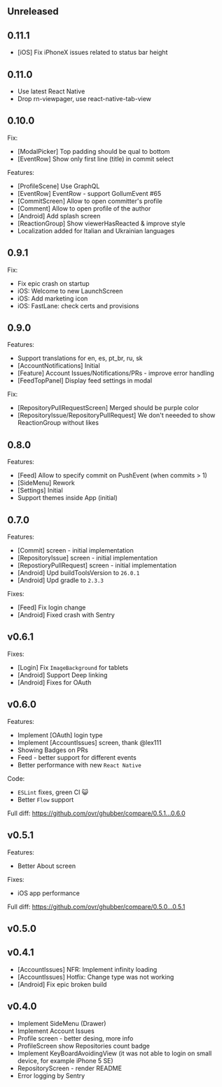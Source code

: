 
## Unreleased

## 0.11.1

- [iOS] Fix iPhoneX issues related to status bar height

## 0.11.0

- Use latest React Native
- Drop rn-viewpager, use react-native-tab-view

## 0.10.0

Fix:

- [ModalPicker] Top padding should be qual to bottom
- [EventRow] Show only first line (title) in commit select

Features:

- [ProfileScene] Use GraphQL
- [EventRow] EventRow - support GollumEvent #65
- [CommitScreen] Allow to open committer's profile
- [Comment] Allow to open profile of the author
- [Android] Add splash screen
- [ReactionGroup] Show viewerHasReacted & improve style
- Localization added for Italian and Ukrainian languages

## 0.9.1

Fix:

- Fix epic crash on startup
- iOS: Welcome to new LaunchScreen
- iOS: Add marketing icon
- iOS: FastLane: check certs and provisions

## 0.9.0

Features:

- Support translations for en, es, pt_br, ru, sk
- [AccountNotifications] Initial
- [Feature] Account Issues/Notifications/PRs - improve error handling
- [FeedTopPanel] Display feed settings in modal

Fix:

- [RepositoryPullRequestScreen] Merged should be purple color
- [RepositoryIssue/RepositoryPullRequest] We don't neeeded to show ReactionGroup without likes

## 0.8.0

Features:

- [Feed] Allow to specify commit on PushEvent (when commits > 1)
- [SideMenu] Rework
- [Settings] Initial
- Support themes inside App (initial)


## 0.7.0

Features:

- [Commit] screen - initial implementation
- [RepositoryIssue] screen - initial implementation
- [RepostioryPullRequest] screen - initial implementation
- [Android] Upd buildToolsVersion to `26.0.1`
- [Android] Upd gradle to `2.3.3`

Fixes:

- [Feed] Fix login change
- [Android] Fixed crash with Sentry

## v0.6.1

Fixes:

- [Login] Fix `ImageBackground` for tablets
- [Android] Support Deep linking
- [Android] Fixes for OAuth

## v0.6.0

Features:

- Implement [OAuth] login type
- Implement [AccountIssues] screen, thank @lex111
- Showing Badges on PRs
- Feed - better support for different events
- Better performance with new `React Native`

Code:

- `ESLint` fixes, green CI :smiley_cat:
- Better `Flow` support

Full diff: https://github.com/ovr/ghubber/compare/0.5.1...0.6.0

## v0.5.1

Features:

- Better About screen

Fixes:

- iOS app performance

Full diff: https://github.com/ovr/ghubber/compare/0.5.0...0.5.1

## v0.5.0

## v0.4.1

- [AccountIssues] NFR: Implement infinity loading
- [AccountIssues] Hotfix: Change type was not working
- [Android] Fix epic broken build

## v0.4.0

- Implement SideMenu (Drawer)
- Implement Account Issues
- Profile screen - better desing, more info
- ProfileScreen show Repositories count badge
- Implement KeyBoardAvoidingView (it was not able to login on small device, for example iPhone 5 SE)
- RepositoryScreen - render README
- Error logging by Sentry
